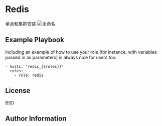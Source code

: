 Redis
=========

单点和集群安装
![未命名](https://lh3.googleusercontent.com/-boleYmBRDb0/WMfebjyDb7I/AAAAAAAAACY/T-s_EpKBFIQ/I/%25255BUNSET%25255D.png)


Example Playbook
----------------

Including an example of how to use your role (for instance, with variables passed in as parameters) is always nice for users too:

    - hosts: "redis_{{roles}}"
      roles:
        - role: redis

License
-------

BSD

Author Information
------------------


